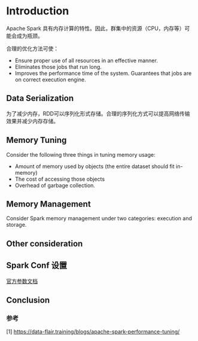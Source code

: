 # Introduction

Apache Spark 具有内存计算的特性。因此，群集中的资源（CPU，内存等）可能会成为瓶颈。

合理的优化方法可使：

- Ensure proper use of all resources in an effective manner.
- Eliminates those jobs that run long.
- Improves the performance time of the system.
Guarantees that jobs are on correct execution engine.


## Data Serialization
为了减少内存，RDD可以序列化形式存储。合理的序列化方式可以提高网络传输效果并减少内存存储。

## Memory Tuning
Consider the following three things in tuning memory usage:

- Amount of memory used by objects (the entire dataset should fit in-memory)
- The cost of accessing those objects
- Overhead of garbage collection.

## Memory Management
Consider Spark memory management under two categories: execution and storage.

## Other consideration


## Spark Conf 设置

[官方参数文档](https://spark.apache.org/docs/latest/configuration.html)



## Conclusion




### 参考
[1] https://data-flair.training/blogs/apache-spark-performance-tuning/
